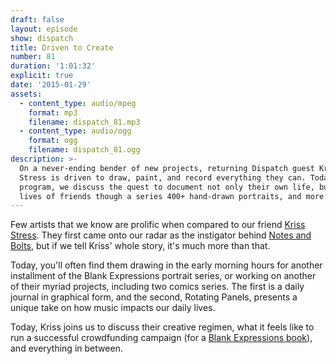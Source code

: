 ```yaml
---
draft: false
layout: episode
show: dispatch
title: Driven to Create
number: 81
duration: '1:01:32'
explicit: true
date: '2015-01-29'
assets:
  - content_type: audio/mpeg
    format: mp3
    filename: dispatch_81.mp3
  - content_type: audio/ogg
    format: ogg
    filename: dispatch_81.ogg
description: >-
  On a never-ending bender of new projects, returning Dispatch guest Kriss
  Stress is driven to draw, paint, and record everything they can. Today on the
  program, we discuss the quest to document not only their own life, but the
  lives of friends though a series 400+ hand-drawn portraits, and more.
---
```

Few artists that we know are prolific when compared to our friend [Kriss Stress](http://krissstress.com). They first came onto our radar as the instigator behind [Notes and Bolts](https://nicholaswyoung.com/programs/dispatch/30), but if we tell Kriss' whole story, it's much more than that.

Today, you'll often find them drawing in the early morning hours for another installment of the Blank Expressions portrait series, or working on another of their myriad projects, including two comics series. The first is a daily journal in graphical form, and the second, Rotating Panels, presents a unique take on how music impacts our daily lives.

Today, Kriss joins us to discuss their creative regimen, what it feels like to run a successful crowdfunding campaign (for a [Blank Expressions book](https://www.indiegogo.com/projects/blank-expressions-the-book)), and everything in between.